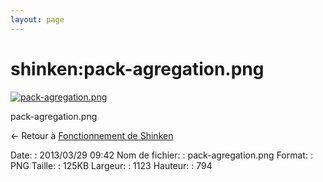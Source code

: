 ```yaml
---
layout: page
---
```


shinken:pack-agregation.png
===========================

[![pack-agregation.png](..//assets/media/shinken/pack-agregation.png@cache=&w=900&h=636 "pack-agregation.png")](..//assets/media/shinken/pack-agregation.png@cache= "Afficher le fichier original")

pack-agregation.png

← Retour à [Fonctionnement de
Shinken](../../shinken/shinken-work.html "shinken:shinken-work")

Date:
:   2013/03/29 09:42
Nom de fichier:
:   pack-agregation.png
Format:
:   PNG
Taille:
:   125KB
Largeur:
:   1123
Hauteur:
:   794

